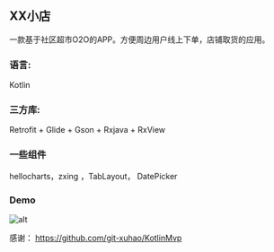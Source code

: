    
## XX小店

   一款基于社区超市O2O的APP。方便周边用户线上下单，店铺取货的应用。 
   
   ### 语言:
   Kotlin
   
   ### 三方库:
   Retrofit + Glide + Gson + Rxjava + RxView
   
   ### 一些组件
   hellocharts，zxing ，TabLayout， DatePicker
   
   
   ### Demo 
   ![alt](demo_show.gif)

   感谢：
      https://github.com/git-xuhao/KotlinMvp
  
